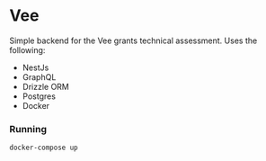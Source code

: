 # Vee

Simple backend for the Vee grants technical assessment. Uses the following:

* NestJs
* GraphQL
* Drizzle ORM
* Postgres
* Docker

### Running

```
docker-compose up
```
